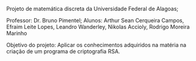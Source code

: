 Projeto de matemática discreta da Universidade Federal de Alagoas;

Professor: Dr. Bruno Pimentel;
Alunos: Arthur Sean Cerqueira Campos, Efraim Leite Lopes, Leandro Wanderley, Nikolas Accioly, Rodrigo Moreira Marinho


Objetivo do projeto: Aplicar os conhecimentos adquiridos na matéria na criação de um programa de criptografia RSA.
